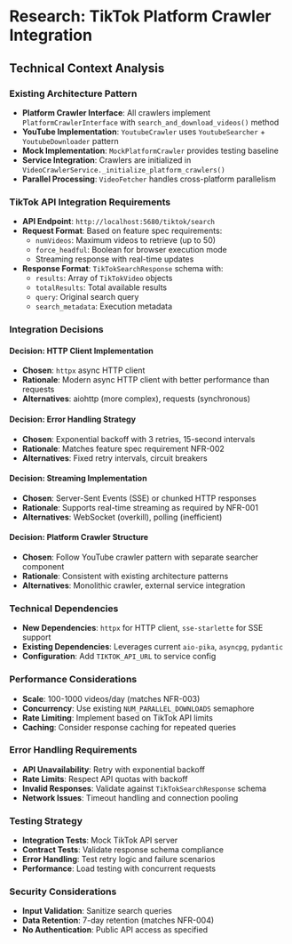 # Research: TikTok Platform Crawler Integration

## Technical Context Analysis

### Existing Architecture Pattern
- **Platform Crawler Interface**: All crawlers implement `PlatformCrawlerInterface` with `search_and_download_videos()` method
- **YouTube Implementation**: `YoutubeCrawler` uses `YoutubeSearcher` + `YoutubeDownloader` pattern
- **Mock Implementation**: `MockPlatformCrawler` provides testing baseline
- **Service Integration**: Crawlers are initialized in `VideoCrawlerService._initialize_platform_crawlers()`
- **Parallel Processing**: `VideoFetcher` handles cross-platform parallelism

### TikTok API Integration Requirements
- **API Endpoint**: `http://localhost:5680/tiktok/search`
- **Request Format**: Based on feature spec requirements:
  - `numVideos`: Maximum videos to retrieve (up to 50)
  - `force_headful`: Boolean for browser execution mode
  - Streaming response with real-time updates
- **Response Format**: `TikTokSearchResponse` schema with:
  - `results`: Array of `TikTokVideo` objects
  - `totalResults`: Total available results
  - `query`: Original search query
  - `search_metadata`: Execution metadata

### Integration Decisions

#### Decision: HTTP Client Implementation
- **Chosen**: `httpx` async HTTP client
- **Rationale**: Modern async HTTP client with better performance than requests
- **Alternatives**: aiohttp (more complex), requests (synchronous)

#### Decision: Error Handling Strategy
- **Chosen**: Exponential backoff with 3 retries, 15-second intervals
- **Rationale**: Matches feature spec requirement NFR-002
- **Alternatives**: Fixed retry intervals, circuit breakers

#### Decision: Streaming Implementation
- **Chosen**: Server-Sent Events (SSE) or chunked HTTP responses
- **Rationale**: Supports real-time streaming as required by NFR-001
- **Alternatives**: WebSocket (overkill), polling (inefficient)

#### Decision: Platform Crawler Structure
- **Chosen**: Follow YouTube crawler pattern with separate searcher component
- **Rationale**: Consistent with existing architecture patterns
- **Alternatives**: Monolithic crawler, external service integration

### Technical Dependencies
- **New Dependencies**: `httpx` for HTTP client, `sse-starlette` for SSE support
- **Existing Dependencies**: Leverages current `aio-pika`, `asyncpg`, `pydantic`
- **Configuration**: Add `TIKTOK_API_URL` to service config

### Performance Considerations
- **Scale**: 100-1000 videos/day (matches NFR-003)
- **Concurrency**: Use existing `NUM_PARALLEL_DOWNLOADS` semaphore
- **Rate Limiting**: Implement based on TikTok API limits
- **Caching**: Consider response caching for repeated queries

### Error Handling Requirements
- **API Unavailability**: Retry with exponential backoff
- **Rate Limits**: Respect API quotas with backoff
- **Invalid Responses**: Validate against `TikTokSearchResponse` schema
- **Network Issues**: Timeout handling and connection pooling

### Testing Strategy
- **Integration Tests**: Mock TikTok API server
- **Contract Tests**: Validate response schema compliance
- **Error Handling**: Test retry logic and failure scenarios
- **Performance**: Load testing with concurrent requests

### Security Considerations
- **Input Validation**: Sanitize search queries
- **Data Retention**: 7-day retention (matches NFR-004)
- **No Authentication**: Public API access as specified